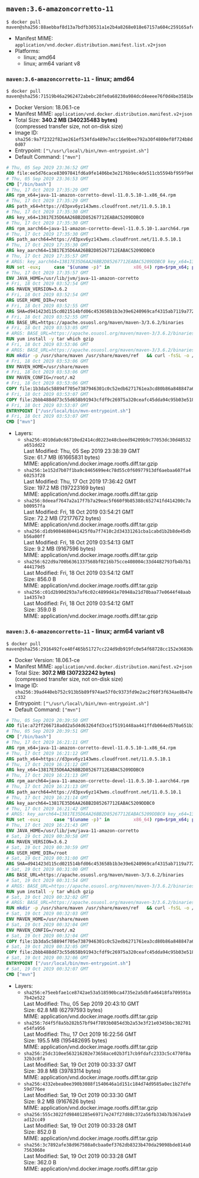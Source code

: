 ## `maven:3.6-amazoncorretto-11`

```console
$ docker pull maven@sha256:88aebbaf8d13a7bdfb30531a1e2b4a8268e018e67157a604c259165afc46326c
```

-	Manifest MIME: `application/vnd.docker.distribution.manifest.list.v2+json`
-	Platforms:
	-	linux; amd64
	-	linux; arm64 variant v8

### `maven:3.6-amazoncorretto-11` - linux; amd64

```console
$ docker pull maven@sha256:71519b46a2962472abebc28fe0a68230a984dcd4eeee76f0d4be3581be80d058
```

-	Docker Version: 18.06.1-ce
-	Manifest MIME: `application/vnd.docker.distribution.manifest.v2+json`
-	Total Size: **340.2 MB (340235483 bytes)**  
	(compressed transfer size, not on-disk size)
-	Image ID: `sha256:9a7f2322f82ae261ef534fda489e7acc16e9bee792a30f4800ef8f724b8d0d07`
-	Entrypoint: `["\/usr\/local\/bin\/mvn-entrypoint.sh"]`
-	Default Command: `["mvn"]`

```dockerfile
# Thu, 05 Sep 2019 23:36:52 GMT
ADD file:ee5d76cace83097841fd6a9fe1406be3e2176b9ec4de511cb5594bf959f9e657 in / 
# Thu, 05 Sep 2019 23:36:53 GMT
CMD ["/bin/bash"]
# Thu, 17 Oct 2019 17:35:29 GMT
ARG rpm_x64=java-11-amazon-corretto-devel-11.0.5.10-1.x86_64.rpm
# Thu, 17 Oct 2019 17:35:29 GMT
ARG path_x64=https://d3pxv6yz143wms.cloudfront.net/11.0.5.10.1
# Thu, 17 Oct 2019 17:35:30 GMT
ARG key_x64=13817E35D6AA26BB2D85267712EABAC5209DDBC0
# Thu, 17 Oct 2019 17:35:30 GMT
ARG rpm_aarch64=java-11-amazon-corretto-devel-11.0.5.10-1.aarch64.rpm
# Thu, 17 Oct 2019 17:35:30 GMT
ARG path_aarch64=https://d3pxv6yz143wms.cloudfront.net/11.0.5.10.1
# Thu, 17 Oct 2019 17:35:30 GMT
ARG key_aarch64=13817E35D6AA26BB2D85267712EABAC5209DDBC0
# Thu, 17 Oct 2019 17:35:57 GMT
# ARGS: key_aarch64=13817E35D6AA26BB2D85267712EABAC5209DDBC0 key_x64=13817E35D6AA26BB2D85267712EABAC5209DDBC0 path_aarch64=https://d3pxv6yz143wms.cloudfront.net/11.0.5.10.1 path_x64=https://d3pxv6yz143wms.cloudfront.net/11.0.5.10.1 rpm_aarch64=java-11-amazon-corretto-devel-11.0.5.10-1.aarch64.rpm rpm_x64=java-11-amazon-corretto-devel-11.0.5.10-1.x86_64.rpm
RUN set -eux;     case "$(uname -p)" in         x86_64) rpm=$rpm_x64; path=$path_x64; key=$key_x64 ;;         aarch64) rpm=$rpm_aarch64; path=$path_aarch64; key=$key_aarch64 ;;         *) echo >&2 "Unsupported architecture $(uname -p)."; exit 1 ;;     esac;         curl -O $path/$rpm     && export GNUPGHOME="$(mktemp -d)"     && gpg --batch --keyserver ha.pool.sks-keyservers.net --recv-keys $key     && gpg --armor --export $key > corretto.asc     && rpm --import corretto.asc     && rpm -K $rpm     && rpm -i $rpm     && rm -r $GNUPGHOME corretto.asc $rpm     && yum install -y fontconfig     && yum clean all
# Thu, 17 Oct 2019 17:35:57 GMT
ENV JAVA_HOME=/usr/lib/jvm/java-11-amazon-corretto
# Fri, 18 Oct 2019 03:52:54 GMT
ARG MAVEN_VERSION=3.6.2
# Fri, 18 Oct 2019 03:52:54 GMT
ARG USER_HOME_DIR=/root
# Fri, 18 Oct 2019 03:52:55 GMT
ARG SHA=d941423d115cd021514bfd06c453658b1b3e39e6240969caf4315ab7119a77299713f14b620fb2571a264f8dff2473d8af3cb47b05acf0036fc2553199a5c1ee
# Fri, 18 Oct 2019 03:52:55 GMT
ARG BASE_URL=https://apache.osuosl.org/maven/maven-3/3.6.2/binaries
# Fri, 18 Oct 2019 03:53:05 GMT
# ARGS: BASE_URL=https://apache.osuosl.org/maven/maven-3/3.6.2/binaries MAVEN_VERSION=3.6.2 SHA=d941423d115cd021514bfd06c453658b1b3e39e6240969caf4315ab7119a77299713f14b620fb2571a264f8dff2473d8af3cb47b05acf0036fc2553199a5c1ee USER_HOME_DIR=/root
RUN yum install -y tar which gzip
# Fri, 18 Oct 2019 03:53:06 GMT
# ARGS: BASE_URL=https://apache.osuosl.org/maven/maven-3/3.6.2/binaries MAVEN_VERSION=3.6.2 SHA=d941423d115cd021514bfd06c453658b1b3e39e6240969caf4315ab7119a77299713f14b620fb2571a264f8dff2473d8af3cb47b05acf0036fc2553199a5c1ee USER_HOME_DIR=/root
RUN mkdir -p /usr/share/maven /usr/share/maven/ref   && curl -fsSL -o /tmp/apache-maven.tar.gz ${BASE_URL}/apache-maven-${MAVEN_VERSION}-bin.tar.gz   && echo "${SHA}  /tmp/apache-maven.tar.gz" | sha512sum -c -   && tar -xzf /tmp/apache-maven.tar.gz -C /usr/share/maven --strip-components=1   && rm -f /tmp/apache-maven.tar.gz   && ln -s /usr/share/maven/bin/mvn /usr/bin/mvn
# Fri, 18 Oct 2019 03:53:06 GMT
ENV MAVEN_HOME=/usr/share/maven
# Fri, 18 Oct 2019 03:53:06 GMT
ENV MAVEN_CONFIG=/root/.m2
# Fri, 18 Oct 2019 03:53:06 GMT
COPY file:1b3da5c58894f705e7387946301c0c52edb6271761ea3cd80b86a848847a64cd in /usr/local/bin/mvn-entrypoint.sh 
# Fri, 18 Oct 2019 03:53:07 GMT
COPY file:2bbb488dd73c55d658b91943cfdf9c26975a320ceafc45dda94c95b03e518ad3 in /usr/share/maven/ref/ 
# Fri, 18 Oct 2019 03:53:07 GMT
ENTRYPOINT ["/usr/local/bin/mvn-entrypoint.sh"]
# Fri, 18 Oct 2019 03:53:07 GMT
CMD ["mvn"]
```

-	Layers:
	-	`sha256:4910da0c66710ed2414cd0223e48cbeed94209b9c77053dc30d48532a651dd22`  
		Last Modified: Thu, 05 Sep 2019 23:38:39 GMT  
		Size: 61.7 MB (61665831 bytes)  
		MIME: application/vnd.docker.image.rootfs.diff.tar.gzip
	-	`sha256:1e152d7b07f1ba9c8465699e4c78d55c0f60977913df6aebaa607fa460253f28`  
		Last Modified: Thu, 17 Oct 2019 17:36:42 GMT  
		Size: 197.2 MB (197223169 bytes)  
		MIME: application/vnd.docker.image.rootfs.diff.tar.gzip
	-	`sha256:8deeaf7647a2a17f7b7a29eac5f660f9b85388c652741fd414200c7ab00957fa`  
		Last Modified: Fri, 18 Oct 2019 03:54:21 GMT  
		Size: 72.2 MB (72177672 bytes)  
		MIME: application/vnd.docker.image.rootfs.diff.tar.gzip
	-	`sha256:d1db9084680441425f0a7f7410c2d34331261cba1cabd1b2b8de45dbb56a00ff`  
		Last Modified: Fri, 18 Oct 2019 03:54:13 GMT  
		Size: 9.2 MB (9167596 bytes)  
		MIME: application/vnd.docker.image.rootfs.diff.tar.gzip
	-	`sha256:622d9a700b6361337568bf0216b75cce408004c33d4482793fb4b7b1444179d5`  
		Last Modified: Fri, 18 Oct 2019 03:54:12 GMT  
		Size: 856.0 B  
		MIME: application/vnd.docker.image.rootfs.diff.tar.gzip
	-	`sha256:c01d2b90d293a7af6c02c4899d41e70948a21d70baa77e0644f48aab1a4357e3`  
		Last Modified: Fri, 18 Oct 2019 03:54:12 GMT  
		Size: 359.0 B  
		MIME: application/vnd.docker.image.rootfs.diff.tar.gzip

### `maven:3.6-amazoncorretto-11` - linux; arm64 variant v8

```console
$ docker pull maven@sha256:2916492fce40f465b51727cc224d9db919fc0e54f68728cc152e36830aa941bd
```

-	Docker Version: 18.06.1-ce
-	Manifest MIME: `application/vnd.docker.distribution.manifest.v2+json`
-	Total Size: **307.2 MB (307232242 bytes)**  
	(compressed transfer size, not on-disk size)
-	Image ID: `sha256:39ad440eb752c913b5b89f974ae57f0c9373fd9e2ac2f60f3f634ae8b47ec332`
-	Entrypoint: `["\/usr\/local\/bin\/mvn-entrypoint.sh"]`
-	Default Command: `["mvn"]`

```dockerfile
# Thu, 05 Sep 2019 20:39:50 GMT
ADD file:a72ff266718add2a5d4d63264fd3ce1f5191448aa441ffdb064ed570a651b36a in / 
# Thu, 05 Sep 2019 20:39:51 GMT
CMD ["/bin/bash"]
# Thu, 17 Oct 2019 16:21:11 GMT
ARG rpm_x64=java-11-amazon-corretto-devel-11.0.5.10-1.x86_64.rpm
# Thu, 17 Oct 2019 16:21:12 GMT
ARG path_x64=https://d3pxv6yz143wms.cloudfront.net/11.0.5.10.1
# Thu, 17 Oct 2019 16:21:12 GMT
ARG key_x64=13817E35D6AA26BB2D85267712EABAC5209DDBC0
# Thu, 17 Oct 2019 16:21:13 GMT
ARG rpm_aarch64=java-11-amazon-corretto-devel-11.0.5.10-1.aarch64.rpm
# Thu, 17 Oct 2019 16:21:13 GMT
ARG path_aarch64=https://d3pxv6yz143wms.cloudfront.net/11.0.5.10.1
# Thu, 17 Oct 2019 16:21:14 GMT
ARG key_aarch64=13817E35D6AA26BB2D85267712EABAC5209DDBC0
# Thu, 17 Oct 2019 16:21:42 GMT
# ARGS: key_aarch64=13817E35D6AA26BB2D85267712EABAC5209DDBC0 key_x64=13817E35D6AA26BB2D85267712EABAC5209DDBC0 path_aarch64=https://d3pxv6yz143wms.cloudfront.net/11.0.5.10.1 path_x64=https://d3pxv6yz143wms.cloudfront.net/11.0.5.10.1 rpm_aarch64=java-11-amazon-corretto-devel-11.0.5.10-1.aarch64.rpm rpm_x64=java-11-amazon-corretto-devel-11.0.5.10-1.x86_64.rpm
RUN set -eux;     case "$(uname -p)" in         x86_64) rpm=$rpm_x64; path=$path_x64; key=$key_x64 ;;         aarch64) rpm=$rpm_aarch64; path=$path_aarch64; key=$key_aarch64 ;;         *) echo >&2 "Unsupported architecture $(uname -p)."; exit 1 ;;     esac;         curl -O $path/$rpm     && export GNUPGHOME="$(mktemp -d)"     && gpg --batch --keyserver ha.pool.sks-keyservers.net --recv-keys $key     && gpg --armor --export $key > corretto.asc     && rpm --import corretto.asc     && rpm -K $rpm     && rpm -i $rpm     && rm -r $GNUPGHOME corretto.asc $rpm     && yum install -y fontconfig     && yum clean all
# Thu, 17 Oct 2019 16:21:43 GMT
ENV JAVA_HOME=/usr/lib/jvm/java-11-amazon-corretto
# Sat, 19 Oct 2019 00:30:58 GMT
ARG MAVEN_VERSION=3.6.2
# Sat, 19 Oct 2019 00:30:59 GMT
ARG USER_HOME_DIR=/root
# Sat, 19 Oct 2019 00:31:00 GMT
ARG SHA=d941423d115cd021514bfd06c453658b1b3e39e6240969caf4315ab7119a77299713f14b620fb2571a264f8dff2473d8af3cb47b05acf0036fc2553199a5c1ee
# Sat, 19 Oct 2019 00:31:00 GMT
ARG BASE_URL=https://apache.osuosl.org/maven/maven-3/3.6.2/binaries
# Sat, 19 Oct 2019 00:31:54 GMT
# ARGS: BASE_URL=https://apache.osuosl.org/maven/maven-3/3.6.2/binaries MAVEN_VERSION=3.6.2 SHA=d941423d115cd021514bfd06c453658b1b3e39e6240969caf4315ab7119a77299713f14b620fb2571a264f8dff2473d8af3cb47b05acf0036fc2553199a5c1ee USER_HOME_DIR=/root
RUN yum install -y tar which gzip
# Sat, 19 Oct 2019 00:32:02 GMT
# ARGS: BASE_URL=https://apache.osuosl.org/maven/maven-3/3.6.2/binaries MAVEN_VERSION=3.6.2 SHA=d941423d115cd021514bfd06c453658b1b3e39e6240969caf4315ab7119a77299713f14b620fb2571a264f8dff2473d8af3cb47b05acf0036fc2553199a5c1ee USER_HOME_DIR=/root
RUN mkdir -p /usr/share/maven /usr/share/maven/ref   && curl -fsSL -o /tmp/apache-maven.tar.gz ${BASE_URL}/apache-maven-${MAVEN_VERSION}-bin.tar.gz   && echo "${SHA}  /tmp/apache-maven.tar.gz" | sha512sum -c -   && tar -xzf /tmp/apache-maven.tar.gz -C /usr/share/maven --strip-components=1   && rm -f /tmp/apache-maven.tar.gz   && ln -s /usr/share/maven/bin/mvn /usr/bin/mvn
# Sat, 19 Oct 2019 00:32:03 GMT
ENV MAVEN_HOME=/usr/share/maven
# Sat, 19 Oct 2019 00:32:04 GMT
ENV MAVEN_CONFIG=/root/.m2
# Sat, 19 Oct 2019 00:32:04 GMT
COPY file:1b3da5c58894f705e7387946301c0c52edb6271761ea3cd80b86a848847a64cd in /usr/local/bin/mvn-entrypoint.sh 
# Sat, 19 Oct 2019 00:32:05 GMT
COPY file:2bbb488dd73c55d658b91943cfdf9c26975a320ceafc45dda94c95b03e518ad3 in /usr/share/maven/ref/ 
# Sat, 19 Oct 2019 00:32:06 GMT
ENTRYPOINT ["/usr/local/bin/mvn-entrypoint.sh"]
# Sat, 19 Oct 2019 00:32:07 GMT
CMD ["mvn"]
```

-	Layers:
	-	`sha256:e75eebfae1ce8742ae53a518590bca4735e2a5dbfa46418fa709591a7b42e522`  
		Last Modified: Thu, 05 Sep 2019 20:43:10 GMT  
		Size: 62.8 MB (62797593 bytes)  
		MIME: application/vnd.docker.image.rootfs.diff.tar.gzip
	-	`sha256:7d4f5f8a5b282b57bf94f7893b0854d3b2a53e3f21e0345bbc382701e54fa956`  
		Last Modified: Thu, 17 Oct 2019 16:22:56 GMT  
		Size: 195.5 MB (195482695 bytes)  
		MIME: application/vnd.docker.image.rootfs.diff.tar.gzip
	-	`sha256:25dc310ee563216202e73658ace02b3f17cb9fdafc2333c5c4770f8a32b3c8fa`  
		Last Modified: Sat, 19 Oct 2019 00:33:37 GMT  
		Size: 39.8 MB (39783114 bytes)  
		MIME: application/vnd.docker.image.rootfs.diff.tar.gzip
	-	`sha256:4332ebea0ee390b3088f1540646a1d151c184d74d9585a0ec1b27dfe59d776ee`  
		Last Modified: Sat, 19 Oct 2019 00:33:30 GMT  
		Size: 9.2 MB (9167626 bytes)  
		MIME: application/vnd.docker.image.rootfs.diff.tar.gzip
	-	`sha256:555c3022fd98401285e69717e247f27d88c372a56fb334b7b367a1e9ad12cc49`  
		Last Modified: Sat, 19 Oct 2019 00:33:28 GMT  
		Size: 852.0 B  
		MIME: application/vnd.docker.image.rootfs.diff.tar.gzip
	-	`sha256:3c7892afe38d967508a0cbaa0ef3762db8323b470da29098bde814a07563068e`  
		Last Modified: Sat, 19 Oct 2019 00:33:28 GMT  
		Size: 362.0 B  
		MIME: application/vnd.docker.image.rootfs.diff.tar.gzip
